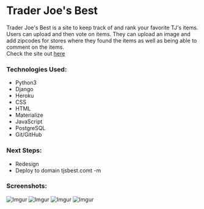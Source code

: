 # Trader Joe's Best

Trader Joe's Best is a site to keep track of and rank your favorite TJ's items. Users can upload and then vote on items. They can upload an image and add zipcodes for stores where they found the items as well as being able to comment on the items.  
Check the site out [here](http://tjsbest.herokuapp.com/)

### Technologies Used:
 * Python3
 * Django
 * Heroku
 * CSS
 * HTML
 * Materialize
 * JavaScript
 * PostgreSQL
 * Git/GitHub

### Next Steps:
 * Redesign 
 * Deploy to domain tjsbest.comt -m

### Screenshots:
  ![Imgur](https://i.imgur.com/dPBlXf5.png)
  ![Imgur](https://i.imgur.com/VgdBafW.png)
  ![Imgur](https://i.imgur.com/mjytrnE.png)
  ![Imgur](https://i.imgur.com/SF23d4x.png)
  

